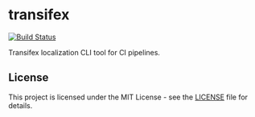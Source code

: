 # transifex

[![Build Status](https://drone.owncloud.com/api/badges/owncloud-ci/transifex/status.svg)](https://drone.owncloud.com/owncloud-ci/transifex)

Transifex localization CLI tool for CI pipelines.

## License

This project is licensed under the MIT License - see the [LICENSE](LICENSE) file for details.
